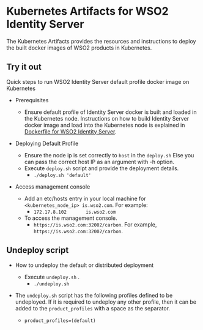# Kubernetes Artifacts for WSO2 Identity Server #
The Kubernetes Artifacts provides the resources and instructions to deploy the built docker images of WSO2 products in Kubernetes.

## Try it out
Quick steps to run WSO2 Identity Server default profile docker image on Kubernetes

* Prerequisites
    - Ensure default profile of Identity Server docker is built and loaded in the Kubernetes node.
    Instructions on how to build Identity Server docker image and load into the Kubernetes node is explained in [Dockerfile for WSO2 Identity Server](https://github.com/wso2/dockerfiles/tree/master/wso2is/README.md#building-the-docker-images).

* Deploying Default Profile
    - Ensure the node ip is set correctly to `host` in the `deploy.sh`
      Else you can pass the correct host IP as an argument with -h option.
    - Execute `deploy.sh` script and provide the deployment details.
        + `./deploy.sh 'default'`

* Access management console
    - Add an etc/hosts entry in your local machine for `<kubernetes_node_ip> is.wso2.com`. For example:
        + `172.17.8.102       is.wso2.com`
    - To access the management console.
        +  `https://is.wso2.com:32002/carbon`. For example, `https://is.wso2.com:32002/carbon`.

## Undeploy script

* How to undeploy the default or distributed deployment
    - Execute `undeploy.sh` .
        + `./undeploy.sh`        
           
* The `undeploy.sh` script has the following profiles defined to be undeployed. If it is required to undeploy any other profile, then it can be added to the `product_profiles` with a space as the separator.
    - `product_profiles=(default)`
